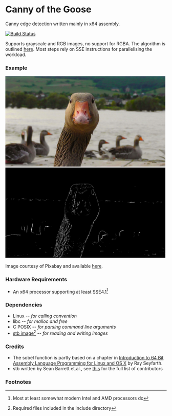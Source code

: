 # Canny of the Goose

Canny edge detection written mainly in x64 assembly.

[![Build Status](https://gitlab.com/vilhelmengstrom/cotg/badges/master/pipeline.svg)](https://gitlab.com/vilhelmengstrom/cotg/commits/master)

Supports grayscale and RGB images, no support for RGBA. The algorithm is outlined [here](https://en.wikipedia.org/wiki/Canny_edge_detector). Most steps rely on SSE instructions for parallelising the workload.

### Example

<p float="left">
    <img src="data/goose.jpg" width="500" />
    <img src="data/goose_edge.png" width="500" />
</p>

Image courtesy of Pixabay and available [here](https://www.pexels.com/photo/nature-bird-river-head-66863/).

### Hardware Requirements

- An x64 processor supporting at least SSE4.1[^1]

### Dependencies

- Linux -- *for calling convention*
- libc -- *for malloc and free*
- C POSIX -- *for parsing command line arguments*
- [stb image](https://github.com/nothings/stb)[^2] -- *for reading and writing images*

### Credits
- The sobel function is partly based on a chapter in [Introduction to 64 Bit Assembly Language Programming for Linux and OS X](https://www.rayseyfarth.com/asm/index.html) by Ray Seyfarth.
- stb written by Sean Barrett et.<span></span>al., see [this](https://github.com/nothings/stb/graphs/contributors) for the full list of contributors

### Footnotes
[^1]: Most at least somewhat modern Intel and AMD processors do  
[^2]: Required files included in the include directory
